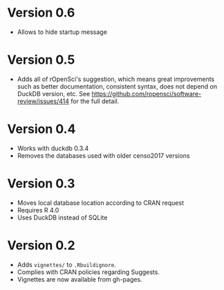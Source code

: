 # Version 0.6

- Allows to hide startup message

# Version 0.5

- Adds all of rOpenSci's suggestion, which means great improvements such as
 better documentation, consistent syntax, does not depend on DuckDB version, etc.
 See https://github.com/ropensci/software-review/issues/414 for the full detail.
 
# Version 0.4

- Works with duckdb 0.3.4
- Removes the databases used with older censo2017 versions

# Version 0.3

- Moves local database location according to CRAN request
- Requires R 4.0
- Uses DuckDB instead of SQLite

# Version 0.2

- Adds `vignettes/` to `.Rbuildignore`.
- Complies with CRAN policies regarding Suggests.
- Vignettes are now available from gh-pages.
